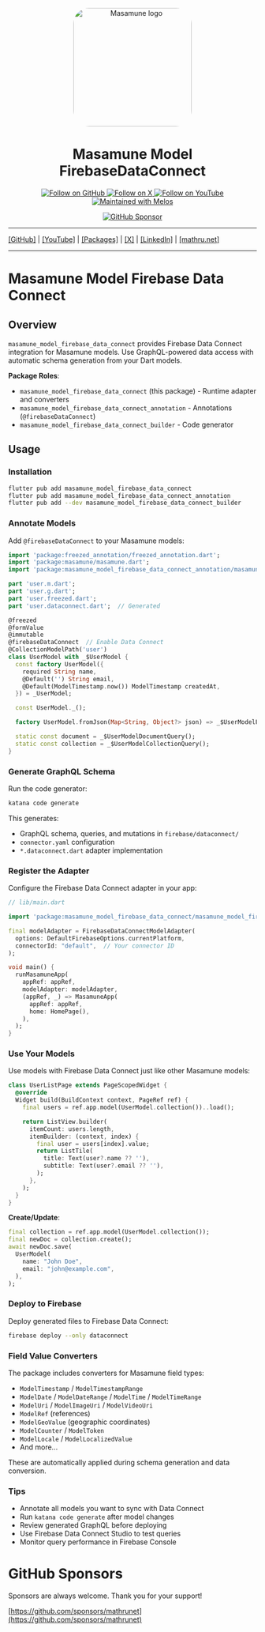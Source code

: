 <p align="center">
  <a href="https://mathru.net">
    <img width="240px" src="https://raw.githubusercontent.com/mathrunet/flutter_masamune/master/.github/images/icon.png" alt="Masamune logo" style="border-radius: 32px"s><br/>
  </a>
  <h1 align="center">Masamune Model FirebaseDataConnect</h1>
</p>

<p align="center">
  <a href="https://github.com/mathrunet">
    <img src="https://img.shields.io/static/v1?label=GitHub&message=Follow&logo=GitHub&color=333333&link=https://github.com/mathrunet" alt="Follow on GitHub" />
  </a>
  <a href="https://x.com/mathru">
    <img src="https://img.shields.io/static/v1?label=@mathru&message=Follow&logo=X&color=0F1419&link=https://x.com/mathru" alt="Follow on X" />
  </a>
  <a href="https://www.youtube.com/c/mathrunetchannel">
    <img src="https://img.shields.io/static/v1?label=YouTube&message=Follow&logo=YouTube&color=FF0000&link=https://www.youtube.com/c/mathrunetchannel" alt="Follow on YouTube" />
  </a>
  <a href="https://github.com/invertase/melos">
    <img src="https://img.shields.io/static/v1?label=maintained%20with&message=melos&color=FF1493&link=https://github.com/invertase/melos" alt="Maintained with Melos" />
  </a>
</p>

<p align="center">
  <a href="https://github.com/sponsors/mathrunet"><img src="https://img.shields.io/static/v1?label=Sponsor&message=%E2%9D%A4&logo=GitHub&color=ff69b4&link=https://github.com/sponsors/mathrunet" alt="GitHub Sponsor" /></a>
</p>

---

[[GitHub]](https://github.com/mathrunet) | [[YouTube]](https://www.youtube.com/c/mathrunetchannel) | [[Packages]](https://pub.dev/publishers/mathru.net/packages) | [[X]](https://x.com/mathru) | [[LinkedIn]](https://www.linkedin.com/in/mathrunet/) | [[mathru.net]](https://mathru.net)

---

# Masamune Model Firebase Data Connect

## Overview

`masamune_model_firebase_data_connect` provides Firebase Data Connect integration for Masamune models. Use GraphQL-powered data access with automatic schema generation from your Dart models.

**Package Roles**:
- `masamune_model_firebase_data_connect` (this package) - Runtime adapter and converters
- `masamune_model_firebase_data_connect_annotation` - Annotations (`@firebaseDataConnect`)
- `masamune_model_firebase_data_connect_builder` - Code generator

## Usage

### Installation

```bash
flutter pub add masamune_model_firebase_data_connect
flutter pub add masamune_model_firebase_data_connect_annotation
flutter pub add --dev masamune_model_firebase_data_connect_builder
```

### Annotate Models

Add `@firebaseDataConnect` to your Masamune models:

```dart
import 'package:freezed_annotation/freezed_annotation.dart';
import 'package:masamune/masamune.dart';
import 'package:masamune_model_firebase_data_connect_annotation/masamune_model_firebase_data_connect_annotation.dart';

part 'user.m.dart';
part 'user.g.dart';
part 'user.freezed.dart';
part 'user.dataconnect.dart';  // Generated

@freezed
@formValue
@immutable
@firebaseDataConnect  // Enable Data Connect
@CollectionModelPath('user')
class UserModel with _$UserModel {
  const factory UserModel({
    required String name,
    @Default('') String email,
    @Default(ModelTimestamp.now()) ModelTimestamp createdAt,
  }) = _UserModel;

  const UserModel._();

  factory UserModel.fromJson(Map<String, Object?> json) => _$UserModelFromJson(json);

  static const document = _$UserModelDocumentQuery();
  static const collection = _$UserModelCollectionQuery();
}
```

### Generate GraphQL Schema

Run the code generator:

```bash
katana code generate
```

This generates:
- GraphQL schema, queries, and mutations in `firebase/dataconnect/`
- `connector.yaml` configuration
- `*.dataconnect.dart` adapter implementation

### Register the Adapter

Configure the Firebase Data Connect adapter in your app:

```dart
// lib/main.dart

import 'package:masamune_model_firebase_data_connect/masamune_model_firebase_data_connect.dart';

final modelAdapter = FirebaseDataConnectModelAdapter(
  options: DefaultFirebaseOptions.currentPlatform,
  connectorId: "default",  // Your connector ID
);

void main() {
  runMasamuneApp(
    appRef: appRef,
    modelAdapter: modelAdapter,
    (appRef, _) => MasamuneApp(
      appRef: appRef,
      home: HomePage(),
    ),
  );
}
```

### Use Your Models

Use models with Firebase Data Connect just like other Masamune models:

```dart
class UserListPage extends PageScopedWidget {
  @override
  Widget build(BuildContext context, PageRef ref) {
    final users = ref.app.model(UserModel.collection())..load();

    return ListView.builder(
      itemCount: users.length,
      itemBuilder: (context, index) {
        final user = users[index].value;
        return ListTile(
          title: Text(user?.name ?? ''),
          subtitle: Text(user?.email ?? ''),
        );
      },
    );
  }
}
```

**Create/Update**:

```dart
final collection = ref.app.model(UserModel.collection());
final newDoc = collection.create();
await newDoc.save(
  UserModel(
    name: "John Doe",
    email: "john@example.com",
  ),
);
```

### Deploy to Firebase

Deploy generated files to Firebase Data Connect:

```bash
firebase deploy --only dataconnect
```

### Field Value Converters

The package includes converters for Masamune field types:
- `ModelTimestamp` / `ModelTimestampRange`
- `ModelDate` / `ModelDateRange` / `ModelTime` / `ModelTimeRange`
- `ModelUri` / `ModelImageUri` / `ModelVideoUri`
- `ModelRef` (references)
- `ModelGeoValue` (geographic coordinates)
- `ModelCounter` / `ModelToken`
- `ModelLocale` / `ModelLocalizedValue`
- And more...

These are automatically applied during schema generation and data conversion.

### Tips

- Annotate all models you want to sync with Data Connect
- Run `katana code generate` after model changes
- Review generated GraphQL before deploying
- Use Firebase Data Connect Studio to test queries
- Monitor query performance in Firebase Console

# GitHub Sponsors

Sponsors are always welcome. Thank you for your support!

[https://github.com/sponsors/mathrunet](https://github.com/sponsors/mathrunet)